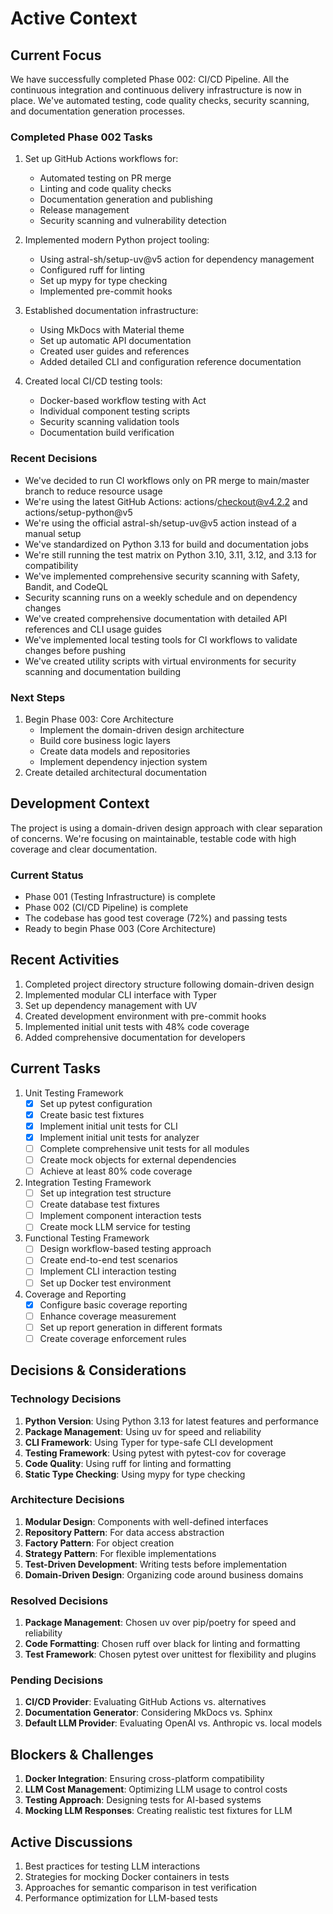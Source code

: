 # Active Context

## Current Focus

We have successfully completed Phase 002: CI/CD Pipeline. All the continuous integration and continuous delivery infrastructure is now in place. We've automated testing, code quality checks, security scanning, and documentation generation processes.

### Completed Phase 002 Tasks

1. Set up GitHub Actions workflows for:
   - Automated testing on PR merge
   - Linting and code quality checks
   - Documentation generation and publishing
   - Release management
   - Security scanning and vulnerability detection

2. Implemented modern Python project tooling:
   - Using astral-sh/setup-uv@v5 action for dependency management
   - Configured ruff for linting
   - Set up mypy for type checking
   - Implemented pre-commit hooks

3. Established documentation infrastructure:
   - Using MkDocs with Material theme
   - Set up automatic API documentation
   - Created user guides and references
   - Added detailed CLI and configuration reference documentation

4. Created local CI/CD testing tools:
   - Docker-based workflow testing with Act
   - Individual component testing scripts
   - Security scanning validation tools
   - Documentation build verification

### Recent Decisions

- We've decided to run CI workflows only on PR merge to main/master branch to reduce resource usage
- We're using the latest GitHub Actions: actions/checkout@v4.2.2 and actions/setup-python@v5
- We're using the official astral-sh/setup-uv@v5 action instead of a manual setup
- We've standardized on Python 3.13 for build and documentation jobs
- We're still running the test matrix on Python 3.10, 3.11, 3.12, and 3.13 for compatibility
- We've implemented comprehensive security scanning with Safety, Bandit, and CodeQL
- Security scanning runs on a weekly schedule and on dependency changes
- We've created comprehensive documentation with detailed API references and CLI usage guides
- We've implemented local testing tools for CI workflows to validate changes before pushing
- We've created utility scripts with virtual environments for security scanning and documentation building

### Next Steps

1. Begin Phase 003: Core Architecture
   - Implement the domain-driven design architecture
   - Build core business logic layers
   - Create data models and repositories
   - Implement dependency injection system
2. Create detailed architectural documentation

## Development Context

The project is using a domain-driven design approach with clear separation of concerns. We're focusing on maintainable, testable code with high coverage and clear documentation.

### Current Status

- Phase 001 (Testing Infrastructure) is complete
- Phase 002 (CI/CD Pipeline) is complete
- The codebase has good test coverage (72%) and passing tests
- Ready to begin Phase 003 (Core Architecture)

## Recent Activities
1. Completed project directory structure following domain-driven design
2. Implemented modular CLI interface with Typer
3. Set up dependency management with UV
4. Created development environment with pre-commit hooks
5. Implemented initial unit tests with 48% code coverage
6. Added comprehensive documentation for developers

## Current Tasks
1. Unit Testing Framework
   - [x] Set up pytest configuration
   - [x] Create basic test fixtures
   - [x] Implement initial unit tests for CLI
   - [x] Implement initial unit tests for analyzer
   - [ ] Complete comprehensive unit tests for all modules
   - [ ] Create mock objects for external dependencies
   - [ ] Achieve at least 80% code coverage

2. Integration Testing Framework
   - [ ] Set up integration test structure
   - [ ] Create database test fixtures
   - [ ] Implement component interaction tests
   - [ ] Create mock LLM service for testing

3. Functional Testing Framework
   - [ ] Design workflow-based testing approach
   - [ ] Create end-to-end test scenarios
   - [ ] Implement CLI interaction testing
   - [ ] Set up Docker test environment

4. Coverage and Reporting
   - [x] Configure basic coverage reporting
   - [ ] Enhance coverage measurement
   - [ ] Set up report generation in different formats
   - [ ] Create coverage enforcement rules

## Decisions & Considerations

### Technology Decisions
1. **Python Version**: Using Python 3.13 for latest features and performance
2. **Package Management**: Using uv for speed and reliability
3. **CLI Framework**: Using Typer for type-safe CLI development
4. **Testing Framework**: Using pytest with pytest-cov for coverage
5. **Code Quality**: Using ruff for linting and formatting
6. **Static Type Checking**: Using mypy for type checking

### Architecture Decisions
1. **Modular Design**: Components with well-defined interfaces
2. **Repository Pattern**: For data access abstraction
3. **Factory Pattern**: For object creation
4. **Strategy Pattern**: For flexible implementations
5. **Test-Driven Development**: Writing tests before implementation
6. **Domain-Driven Design**: Organizing code around business domains

### Resolved Decisions
1. **Package Management**: Chosen uv over pip/poetry for speed and reliability
2. **Code Formatting**: Chosen ruff over black for linting and formatting
3. **Test Framework**: Chosen pytest over unittest for flexibility and plugins

### Pending Decisions
1. **CI/CD Provider**: Evaluating GitHub Actions vs. alternatives
2. **Documentation Generator**: Considering MkDocs vs. Sphinx
3. **Default LLM Provider**: Evaluating OpenAI vs. Anthropic vs. local models

## Blockers & Challenges
1. **Docker Integration**: Ensuring cross-platform compatibility
2. **LLM Cost Management**: Optimizing LLM usage to control costs
3. **Testing Approach**: Designing tests for AI-based systems
4. **Mocking LLM Responses**: Creating realistic test fixtures for LLM

## Active Discussions
1. Best practices for testing LLM interactions
2. Strategies for mocking Docker containers in tests
3. Approaches for semantic comparison in test verification
4. Performance optimization for LLM-based tests